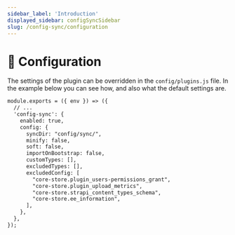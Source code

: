 ```yaml
---
sidebar_label: 'Introduction'
displayed_sidebar: configSyncSidebar
slug: /config-sync/configuration
---
```


# 🔧 Configuration
The settings of the plugin can be overridden in the `config/plugins.js` file. 
In the example below you can see how, and also what the default settings are.

```md title="config/plugins.js"
module.exports = ({ env }) => ({
  // ...
  'config-sync': {
    enabled: true,
    config: {
      syncDir: "config/sync/",
      minify: false,
      soft: false,
      importOnBootstrap: false,
      customTypes: [],
      excludedTypes: [],
      excludedConfig: [
        "core-store.plugin_users-permissions_grant",
        "core-store.plugin_upload_metrics",
        "core-store.strapi_content_types_schema",
        "core-store.ee_information",
      ],
    },
  },
});
```